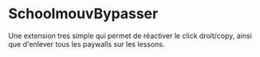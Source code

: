 # SchoolmouvBypasser
Une extension tres simple qui permet de réactiver le click droit/copy, ainsi que d'enlever tous les paywalls sur les lessons.
